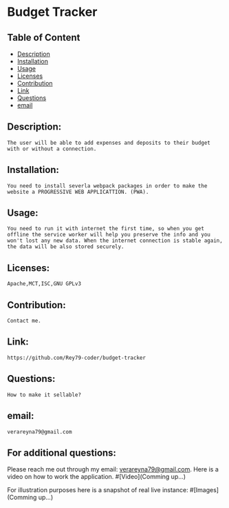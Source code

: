 # Budget Tracker
## Table of Content

- [Description](#Description)
- [Installation](#Installation)
- [Usage](#Usage)
- [Licenses](#Licenses)
- [Contribution](#Contribution)
- [Link](#Link)
- [Questions](#Questions)
- [email](#email)

## Description:
    The user will be able to add expenses and deposits to their budget with or without a connection.
## Installation:
    You need to install severla webpack packages in order to make the website a PROGRESSIVE WEB APPLICATTION. (PWA).
## Usage:
    You need to run it with internet the first time, so when you get offline the service worker will help you preserve the info and you won't lost any new data. When the internet connection is stable again, the data will be also stored securely.
## Licenses:
    Apache,MCT,ISC,GNU GPLv3
## Contribution:
    Contact me.
## Link:
    https://github.com/Rey79-coder/budget-tracker
## Questions:
    How to make it sellable?
## email:
    verareyna79@gmail.com

## For additional questions:
   Please reach me out through my email: verareyna79@gmail.com.
   Here is a video on how to work the application.
#[Video](Comming up...)

For illustration purposes here is a snapshot of real live instance:
#[Images](Comming up...)

